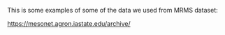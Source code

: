 This is some examples of some of the data we used from MRMS dataset:

https://mesonet.agron.iastate.edu/archive/

